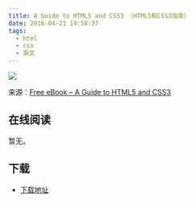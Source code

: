 ```yaml
---
title: A Guide to HTML5 and CSS3 （HTML5和CSS3指南）
date: 2016-04-21 14:58:37
tags:
  - html
  - css
  - 英文
---
```


![](https://html5hive.org/wp-content/uploads/2014/05/a-guide-to-html5-and-css3.png)

来源：[Free eBook – A Guide to HTML5 and CSS3](https://html5hive.org/free-ebook-a-guide-to-html5-and-css3/)

<!--more-->

## 在线阅读 ##

暂无。

## 下载 ##

+ [下载地址](http://zenva.com/file/en/A-Guide-to-HTML5-and-CSS3.pdf)
